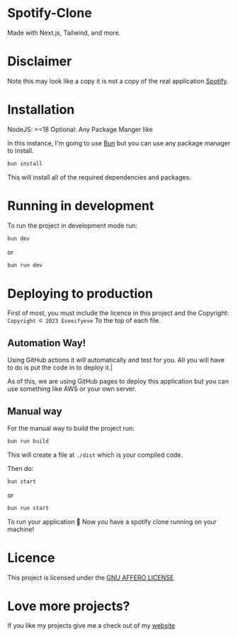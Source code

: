 # Spotify-Clone
Made with Next.js, Tailwind, and more.

# Disclaimer 

Note this may look like a copy it is not a copy of the real application [Spotify](https://spotify.com/).



# Installation 

NodeJS: >=18
Optional: Any Package Manger like 

In this instance, I'm going to use [Bun](https://bun.sh) but you can use any package manager to install.

```bash
bun install
```

This will install all of the required dependencies and packages.

# Running in development

To run the project in development mode run: 

```bash
bun dev 
```
or 
```bash
bun run dev
```

# Deploying to production

First of most, you must include the licence in this project and the Copyright: `Copyright © 2023 Eveeifyeve` To the top of each file.

## Automation Way!

Using GitHub actions it will automatically and test for you. All you will have to do is put the code in to deploy it.|

As of this, we are using GitHub pages to deploy this application but you can use something like AWS or your own server.


## Manual way 

For the manual way to build the project run: 

```bash
bun run build
```

This will create a file at `./dist` which is your compiled code. 

Then do:

```bash
bun start
```
or
```bash
bun run start
```

To run your application 🎉 Now you have a spotify clone running on your machine!



# Licence

This project is licensed under the [GNU AFFERO LICENSE](./LICENSE)


# Love more projects? 

If you like my projects give me a check out of my [website](eveeifyeve.pages.dev)
